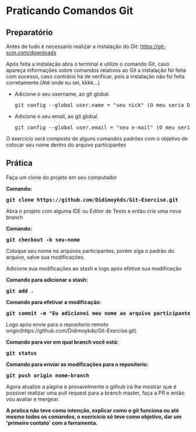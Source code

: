 <h1>Praticando Comandos Git</h1>
<h2><b>Preparatório</b></h2>
<p>Antes de tudo é necessario realizar a instalação do Git: <a href="https://git-scm.com/downloads">https://git-scm.com/downloads</a></p>
<p>Após feita a instalação abra o terminal e utilize o comando Git, caso apareça informações sobre comandos relativos ao Git a instalação foi feita com sucesso, caso contrário há de verificar, pois a instalação não foi feita corretamente.(Até onde eu sei, kkkk...)</p>

<ul>
  <li>Adicione o seu username, ao git global.</li>
  <pre>git config --global user.name = "seu nick" (O meu seria Didimoykds)</pre>
  <li>Adicione o seu email, ao git global.</li>
  <pre>git config --global user.email = "seu e-mail" (O meu seria didimoykds@gmail.com)</pre>
</ul>
<p>O exercicio será composto de alguns comandos padrões com o objetivo de colocar seu nome dentro do arquivo participantes</p>

<h2><b>Prática</b></h2>
<p>Faça um clone do projeto em seu computador</p>
<b>Comando: <pre>git clone https://github.com/Didimoykds/Git-Exercise.git</pre></b>
<p>Abra o projeto com alguma IDE ou Editor de Texto e então crie uma nova branch</p>
<b>Comando: <pre>git checkout -b seu-nome</pre></b>
<p>Coloque seu nome no arquivos participantes, porém siga o padrão do arquivo, salve sua modificações.</p>
<p>Adicione sua modificações ao stash e logo após efetive sua modificação</p>
<b>Comando para adicionar a stash: <pre>git add .</pre></b>
<b>Comando para efetivar a modificação: <pre>git commit -m "Eu adicionei meu nome ao arquivo participantes.md"</pre></b>
<p>Logo após envie para o repositorio remoto origin(https://github.com/Didimoykds/Git-Exercise.git)</p>
<b>Comando para ver em qual branch você está: <pre>git status</pre></b>
<b>Comando para enviar as modificações para o repositorio: <pre>git push origin nome-branch</pre></b>
<p>Agora atualize a página e provavelmente o github irá lhe mostrar que é possivel realizar uma pull request para a branch master, faça a PR e então vou avaliar e mergear.</p>

<b>A pratica não teve como intenção, explicar como o git funciona ou até mesmo todos os comandos, o exericicio só teve como objetivo, dar um 'primeiro contato' com a ferramenta.</b>





